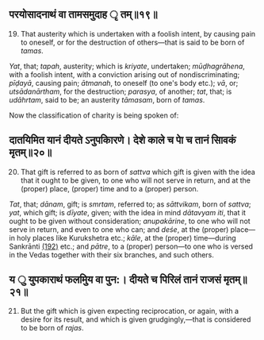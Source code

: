 ## परयोसादनाथं वा तामसमुदाह ृ तम्॥१९॥

19. That austerity which is undertaken with a foolish intent, by causing pain to oneself, or for the destruction of others—that is said to be born of *tamas*.

*Yat*, that; *tapah*, austerity; which is *kriyate*, undertaken; *mūḍhagrāhena*, with a foolish intent, with a conviction arising out of nondiscriminating; *pīḍayā*, causing pain; *ātmanah*, to oneself (to one's body etc.); *vā*, or; *utsādanārtham*, for the destruction; *parasya*, of another; *tat*, that; is *udāhrtam*, said to be; an austerity *tāmasam*, born of *tamas*.

Now the classification of charity is being spoken of:

## दातयिमित यानं दीयते ऽनुपकािरणे। देशे काले च पाे च तानं सािवकं मृतम्॥२०॥

20. That gift is referred to as born of *sattva* which gift is given with the idea that it ought to be given, to one who will not serve in return, and at the (proper) place, (proper) time and to a (proper) person.

*Tat*, that; *dānam*, gift; is *smrtam*, referred to; as *sāttvikam*, born of *sattva*; *yat*, which gift; is *dīyate*, given; with the idea in mind *dātavyam iti*, that it ought to be given without consideration; *anupakārine*, to one who will not serve in return, and even to one who can; and *deśe*, at the (proper) place—in holy places like Kurukshetra etc.; *kāle*, at the (proper) time—during Sankrānti [\(192\)](#page--1-0) etc.; and *pātre*, to a (proper) person—to one who is versed in the Vedas together with their six branches, and such others.

## य ु युपकाराथं फलमुिय वा पुन:। दीयते च पिरिलं तानं राजसं मृतम्॥२१॥

21. But the gift which is given expecting reciprocation, or again, with a desire for its result, and which is given grudgingly,—that is considered to be born of *rajas*.